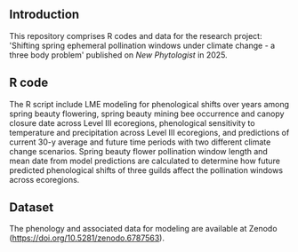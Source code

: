## Introduction
This repository comprises R codes and data for the research project: 'Shifting spring ephemeral pollination windows under climate change - a three body problem' published on *New Phytologist* in 2025.

## R code
The R script include LME modeling for phenological shifts over years among spring beauty flowering, spring beauty mining bee occurrence and canopy closure date across Level III ecoregions, phenological sensitivity to temperature and precipitation across Level III ecoregions, and predictions of current 30-y average and future time periods with two different climate change scenarios. Spring beauty flower pollination window length and mean date from model predictions are calculated to determine how future predicted phenological shifts of three guilds affect the pollination windows across ecoregions. 

## Dataset
The phenology and associated data for modeling are available at Zenodo (https://doi.org/10.5281/zenodo.6787563).
